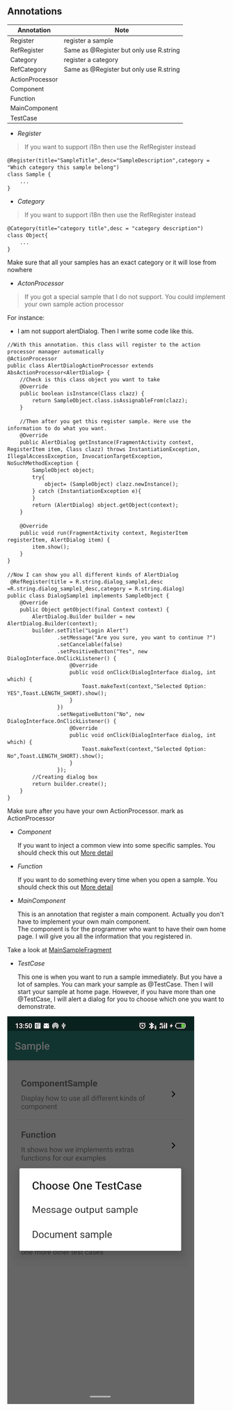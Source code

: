## Annotations
| Annotation | Note |
| ------ | ------ |
| Register | register a sample |
| RefRegister | Same as @Register but only use R.string |
| Category | register a category |
| RefCategory | Same as @Register but only use R.string |
| ActionProcessor |  |
| Component |  |
| Function |  |
| MainComponent |  |
| TestCase |  |


* *Register*
> If you want to support i18n then use the RefRegister instead

```
@Register(title="SampleTitle",desc="SampleDescription",category = "Which category this sample belong")
class Sample {
    ...
}

```

* *Category*
> If you want to support i18n then use the RefRegister instead

```
@Category(title="category title",desc = "category description")
class Object{
    ...
}
```

Make sure that all your samples has an exact category or it will lose from nowhere

* *ActonProcessor*
> If you got a special sample that I do not support. You could implement your own sample action processor

For instance:
* I am not support alertDialog. Then I write some code like this.

```
//With this annotation. this class will register to the action processor manager automatically
@ActionProcessor
public class AlertDialogActionProcessor extends AbsActionProcessor<AlertDialog> {
    //Check is this class object you want to take
    @Override
    public boolean isInstance(Class clazz) {
        return SampleObject.class.isAssignableFrom(clazz);
    }

    //Then after you get this register sample. Here use the information to do what you want.
    @Override
    public AlertDialog getInstance(FragmentActivity context, RegisterItem item, Class clazz) throws InstantiationException, IllegalAccessException, InvocationTargetException, NoSuchMethodException {
        SampleObject object;
        try{
            object= (SampleObject) clazz.newInstance();
        } catch (InstantiationException e){
        }
        return (AlertDialog) object.getObject(context);
    }

    @Override
    public void run(FragmentActivity context, RegisterItem registerItem, AlertDialog item) {
        item.show();
    }
}

//Now I can show you all different kinds of AlertDialog
 @RefRegister(title = R.string.dialog_sample1,desc =R.string.dialog_sample1_desc,category = R.string.dialog)
public class DialogSample1 implements SampleObject {
    @Override
    public Object getObject(final Context context) {
        AlertDialog.Builder builder = new AlertDialog.Builder(context);
        builder.setTitle("Login Alert")
                .setMessage("Are you sure, you want to continue ?")
                .setCancelable(false)
                .setPositiveButton("Yes", new DialogInterface.OnClickListener() {
                    @Override
                    public void onClick(DialogInterface dialog, int which) {
                        Toast.makeText(context,"Selected Option: YES",Toast.LENGTH_SHORT).show();
                    }
                })
                .setNegativeButton("No", new DialogInterface.OnClickListener() {
                    @Override
                    public void onClick(DialogInterface dialog, int which) {
                        Toast.makeText(context,"Selected Option: No",Toast.LENGTH_SHORT).show();
                    }
                });
        //Creating dialog box
        return builder.create();
    }
}

```

Make sure after you have your own ActionProcessor. mark as ActionProcessor


* *Component*

    If you want to inject a common view into some specific samples. You should check this out [More detail](https://github.com/momodae/AndroidSampleLibrary/blob/master/document/component/sampleCompoent.md)

* *Function*

    If you want to do something every time when you open a sample. You should check this out [More detail](https://github.com/momodae/AndroidSampleLibrary/blob/master/document/function/sampleFunction.md)

* *MainComponent*

    This is an annotation that register a main component. Actually you don't have to implement your own main component.<br>
    The component is for the programmer who want to have their own home page. I will give you all the information that you registered in.


Take a look at [MainSampleFragment](https://github.com/momodae/AndroidSampleLibrary/blob/master/app/src/main/java/com/cz/sample/custom/main/MainSampleFragment.java)

* *TestCase*

    This one is when you want to run a sample immediately. But you have a lot of samples.
    You can mark your sample as @TestCase. Then I will start your sample at home page.
    However, if you have more than one @TestCase, I will alert a dialog for you to choose which one you want to demonstrate.

![](image/test_case_image.png)
